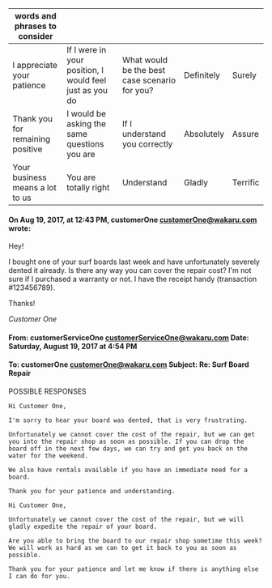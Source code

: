 | words and phrases to consider   |   |   |   |   |
|---|---|---|---|---|
| I appreciate your patience  | If I were in your position, I would feel just as you do  | What would be the best case scenario for you?  | Definitely  | Surely  |
| Thank you for remaining positive | I would be asking the same questions you are  | If I understand you correctly  | Absolutely  | Assure  |
| Your business means a lot to us  | You are totally right  | Understand  | Gladly  | Terrific  |

#### On Aug 19, 2017, at 12:43 PM, customerOne <customerOne@wakaru.com> wrote:

Hey!

I bought one of your surf boards last week and have unfortunately severely dented it already. Is there any way you can cover the repair cost? I'm not sure if I purchased a warranty or not. I have the receipt handy (transaction #123456789).

Thanks!

*Customer One*

#### From: customerServiceOne <customerServiceOne@wakaru.com> Date: Saturday, August 19, 2017 at 4:54 PM
#### To: customerOne <customerOne@wakaru.com> Subject: Re: Surf Board Repair

POSSIBLE RESPONSES

```text
Hi Customer One,

I'm sorry to hear your board was dented, that is very frustrating.

Unfortunately we cannot cover the cost of the repair, but we can get you into the repair shop as soon as possible. If you can drop the board off in the next few days, we can try and get you back on the water for the weekend.

We also have rentals available if you have an immediate need for a board.

Thank you for your patience and understanding.
```

```text
Hi Customer One,

Unfortunately we cannot cover the cost of the repair, but we will
gladly expedite the repair of your board.

Are you able to bring the board to our repair shop sometime this week?
We will work as hard as we can to get it back to you as soon as possible.

Thank you for your patience and let me know if there is anything else I can do for you.
```
